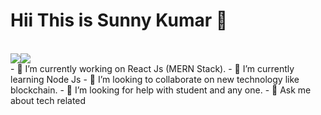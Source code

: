 # Hii This is Sunny Kumar 👋
</br>
<div style="display: flex; flex-direction: row;  width="300px"; ">
 <img class="img" src="https://github-readme-stats.vercel.app/api?username=sunnykumar7645&show_icons=true&theme=radical" />
 <img class="img" src="https://github-readme-stats.vercel.app/api/top-langs/?username=sunnykumar7645&theme=radical&layout=compact" />
</div>
- 🔭 I’m currently working on React Js (MERN Stack).
- 🌱 I’m currently learning Node Js
- 👯 I’m looking to collaborate on new technology like blockchain.
- 🤔 I’m looking for help with student and any one.
- 💬 Ask me about tech related 
